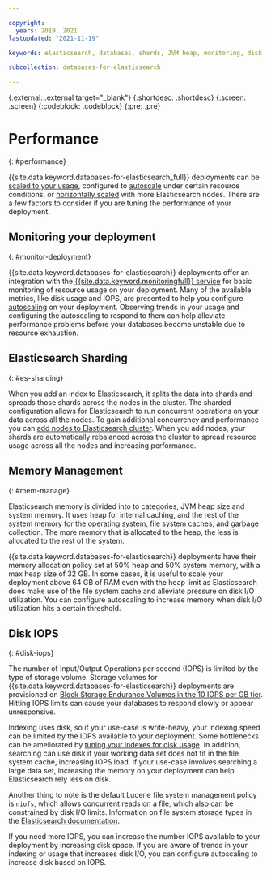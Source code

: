 ```yaml
---

copyright:
  years: 2019, 2021
lastupdated: "2021-11-19"

keywords: elasticsearch, databases, shards, JVM heap, monitoring, disk I/O

subcollection: databases-for-elasticsearch

---
```


{:external: .external target="_blank"}
{:shortdesc: .shortdesc}
{:screen: .screen}
{:codeblock: .codeblock}
{:pre: .pre}


# Performance
{: #performance}

{{site.data.keyword.databases-for-elasticsearch_full}} deployments can be [scaled to your usage](/docs/databases-for-elasticsearch?topic=databases-for-elasticsearch-resources-scaling), configured to [autoscale](/docs/databases-for-elasticsearch?topic=databases-for-elasticsearch-autoscaling) under certain resource conditions, or [horizontally scaled](/docs/databases-for-elasticsearch?topic=databases-for-elasticsearch-horizontal-scaling) with more Elasticsearch nodes. There are a few factors to consider if you are tuning the performance of your deployment.

## Monitoring your deployment
{: #monitor-deployment}

{{site.data.keyword.databases-for-elasticsearch}} deployments offer an integration with the [{{site.data.keyword.monitoringfull}} service](/docs/databases-for-elasticsearch?topic=databases-for-elasticsearch-monitoring) for basic monitoring of resource usage on your deployment. Many of the available metrics, like disk usage and IOPS, are presented to help you configure [autoscaling](/docs/databases-for-elasticsearch?topic=databases-for-elasticsearch-autoscaling) on your deployment. Observing trends in your usage and configuring the autoscaling to respond to them can help alleviate performance problems before your databases become unstable due to resource exhaustion.

## Elasticsearch Sharding
{: #es-sharding}

When you add an index to Elasticsearch, it splits the data into shards and spreads those shards across the nodes in the cluster. The sharded configuration allows for Elasticsearch to run concurrent operations on your data across all the nodes. To gain additional concurrency and performance you can [add nodes to Elasticsearch cluster](/docs/databases-for-elasticsearch?topic=databases-for-elasticsearch-horizontal-scaling). When you add nodes, your shards are automatically rebalanced across the cluster to spread resource usage across all the nodes and increasing performance.

## Memory Management
{: #mem-manage}

Elasticsearch memory is divided into to categories, JVM heap size and system memory. It uses heap for internal caching, and the rest of the system memory for the operating system, file system caches, and garbage collection. The more memory that is allocated to the heap, the less is allocated to the rest of the system.

{{site.data.keyword.databases-for-elasticsearch}} deployments have their memory allocation policy set at 50% heap and 50% system memory, with a max heap size of 32 GB. In some cases, it is useful to scale your deployment above 64 GB of RAM even with the heap limit as Elasticsearch does make use of the file system cache and alleviate pressure on disk I/O utilization. You can configure autoscaling to increase memory when disk I/O utilization hits a certain threshold.

## Disk IOPS
{: #disk-iops}

The number of Input/Output Operations per second (IOPS) is limited by the type of storage volume. Storage volumes for {{site.data.keyword.databases-for-elasticsearch}} deployments are provisioned on [Block Storage Endurance Volumes in the 10 IOPS per GB tier](/docs/BlockStorage?topic=BlockStorage-orderingthroughConsole#orderingthroughConsoleEndurance). Hitting IOPS limits can cause your databases to respond slowly or appear unresponsive. 

Indexing uses disk, so if your use-case is write-heavy, your indexing speed can be limited by the IOPS available to your deployment. Some bottlenecks can be ameliorated by [tuning your indexes for disk usage](https://www.elastic.co/guide/en/elasticsearch/reference/current/tune-for-disk-usage.html). In addition, searching can use disk if your working data set does not fit in the file system cache, increasing IOPS load. If your use-case involves searching a large data set, increasing the memory on your deployment can help Elasticsearch rely less on disk. 

Another thing to note is the default Lucene file system management policy is `niofs`, which allows concurrent reads on a file, which also can be constrained by disk I/O limits.  Information on file system storage types in the [Elasticsearch documentation](https://www.elastic.co/guide/en/elasticsearch/reference/current/index-modules-store.html).

If you need more IOPS, you can increase the number IOPS available to your deployment by increasing disk space. If you are aware of trends in your indexing or usage that increases disk I/O, you can configure autoscaling to increase disk based on IOPS.

